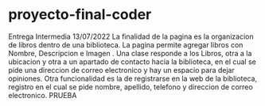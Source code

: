 # proyecto-final-coder

Entrega Intermedia 13/07/2022
La finalidad de la pagina es la organizacion de libros dentro de una biblioteca. La pagina permite agregar libros con Nombre, Descripcion e Imagen . 
Una clase responde a los Libros, otra a la ubicacion y otra a un apartado de contacto hacia la biblioteca, en el cual se pide una direccion de correo electronico y hay un espacio para dejar opiniones. 
Otra funcionalidad es la de registrarse en la web de la biblioteca, registro en el cual se pide nombre, apellido, telefono y direccion de correo electronico. 
PRUEBA

